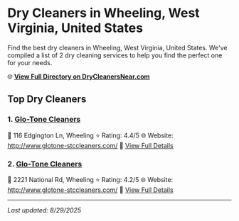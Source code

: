 # Dry Cleaners in Wheeling, West Virginia, United States

Find the best dry cleaners in Wheeling, West Virginia, United States. We've compiled a list of 2 dry cleaning services to help you find the perfect one for your needs.

🌐 **[View Full Directory on DryCleanersNear.com](https://drycleanersnear.com/city/US/West%20Virginia/Wheeling)**

## Top Dry Cleaners

### 1. [Glo-Tone Cleaners](https://drycleanersnear.com/dryCleaner/68897ca469a0219c2bf77b1a/glo-tone-cleaners)
📍 116 Edgington Ln, Wheeling
⭐ Rating: 4.4/5
🌐 Website: http://www.glotone-stccleaners.com/
🔗 [View Full Details](https://drycleanersnear.com/dryCleaner/68897ca469a0219c2bf77b1a/glo-tone-cleaners)

### 2. [Glo-Tone Cleaners](https://drycleanersnear.com/dryCleaner/68897ca569a0219c2bf77b3c/glo-tone-cleaners)
📍 2221 National Rd, Wheeling
⭐ Rating: 4.2/5
🌐 Website: http://www.glotone-stccleaners.com/
🔗 [View Full Details](https://drycleanersnear.com/dryCleaner/68897ca569a0219c2bf77b3c/glo-tone-cleaners)


---

*Last updated: 8/29/2025*
